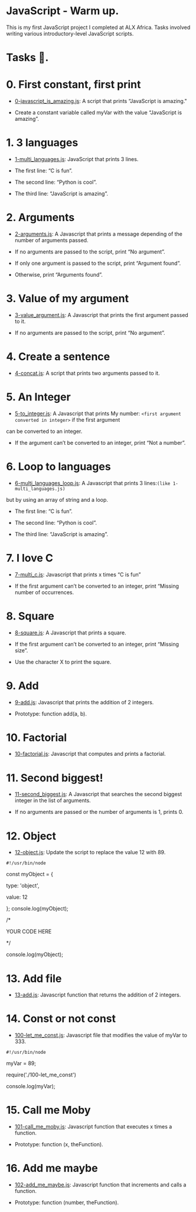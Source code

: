 # JavaScript - Warm up.

This is my first JavaScript project I completed at ALX Africa. Tasks involved writing various introductory-level JavaScript scripts.


# Tasks 📃.

# 0. First constant, first print

  +  <u>[0-javascript_is_amazing.js](https://github.com/Heshbon/alx-higher_level_programming/blob/master/0x12-javascript-warm_up/0-javascript_is_amazing.js)</u>: A script that prints “JavaScript is amazing."

  +  Create a constant variable called myVar with the value “JavaScript is amazing”.

# 1. 3 languages

  +  <u>[1-multi_languages.js](https://github.com/Heshbon/alx-higher_level_programming/blob/master/0x12-javascript-warm_up/1-multi_languages.js)</u>: JavaScript that prints 3 lines.

  +  The first line: “C is fun”.
	
  +  The second line: “Python is cool”.

  +  The third line: “JavaScript is amazing”.

# 2. Arguments

  +  <u>[2-arguments.js](https://github.com/Heshbon/alx-higher_level_programming/blob/master/0x12-javascript-warm_up/2-arguments.js)</u>: A Javascript that prints a message depending of the number of arguments passed.

  +  If no arguments are passed to the script, print “No argument”.

  +  If only one argument is passed to the script, print “Argument found”.

  +  Otherwise, print “Arguments found”.

# 3. Value of my argument

  +  <u>[3-value_argument.js](https://github.com/Heshbon/alx-higher_level_programming/blob/master/0x12-javascript-warm_up/3-value_argument.js)</u>: A Javascript that prints the first argument passed to it.

  +  If no arguments are passed to the script, print “No argument”.

# 4. Create a sentence

  +  <u>[4-concat.js](https://github.com/Heshbon/alx-higher_level_programming/blob/master/0x12-javascript-warm_up/4-concat.js)</u>: A script that prints two arguments passed to it.

# 5. An Integer

  +  <u>[5-to_integer.js](https://github.com/Heshbon/alx-higher_level_programming/blob/master/0x12-javascript-warm_up/5-to_integer.js)</u>: A Javascript that prints My number: `<first argument converted in integer>` if the first argument 

can be converted to an integer.

  +  If the argument can’t be converted to an integer, print “Not a number”.

# 6. Loop to languages

  +  <u>[6-multi_languages_loop.js](https://github.com/Heshbon/alx-higher_level_programming/blob/master/0x12-javascript-warm_up/6-multi_languages_loop.js)</u>: A Javascript that prints 3 lines:`(like 1-multi_languages.js)`

but by using an array of string and a loop.

  +  The first line: “C is fun”.

  +  The second line: “Python is cool”.

  +  The third line: “JavaScript is amazing”.

# 7. I love C

  +  <u>[7-multi_c.js](https://github.com/Heshbon/alx-higher_level_programming/blob/master/0x12-javascript-warm_up/7-multi_c.js)</u>: Javascript that prints x times “C is fun”

  +  If the first argument can’t be converted to an integer, print “Missing number of occurrences.

# 8. Square

  +  <u>[8-square.js](https://github.com/Heshbon/alx-higher_level_programming/blob/master/0x12-javascript-warm_up/8-square.js)</u>: A Javascript that prints a square.

  +  If the first argument can’t be converted to an integer, print “Missing size”.

  +  Use the character X to print the square.

# 9. Add

  +  <u>[9-add.js](https://github.com/Heshbon/alx-higher_level_programming/blob/master/0x12-javascript-warm_up/9-add.js)</u>: Javascript that prints the addition of 2 integers.

  +  Prototype: function add(a, b).

# 10. Factorial

  +  <u>[10-factorial.js](https://github.com/Heshbon/alx-higher_level_programming/blob/master/0x12-javascript-warm_up/10-factorial.js)</u>: Javascript that computes and prints a factorial.

# 11. Second biggest!

  +  <u>[11-second_biggest.js](https://github.com/Heshbon/alx-higher_level_programming/blob/master/0x12-javascript-warm_up/11-second_biggest.js)</u>: A Javascript that searches the second biggest integer in the list of arguments.

  +  If no arguments are passed or the number of arguments is 1, prints 0.

# 12. Object

  +  <u>[12-object.js](https://github.com/Heshbon/alx-higher_level_programming/blob/master/0x12-javascript-warm_up/12-object.js)</u>: Update the script to replace the value 12 with 89.

`#!/usr/bin/node`

const myObject = {

type: 'object',

value: 12

};
console.log(myObject);

/*

YOUR CODE HERE

*/

console.log(myObject);

# 13. Add file

  +  <u>[13-add.js](https://github.com/Heshbon/alx-higher_level_programming/blob/master/0x12-javascript-warm_up/13-add.js)</u>: Javascript function that returns the addition of 2 integers.


# 14. Const or not const

  +  <u>[100-let_me_const.js](https://github.com/Heshbon/alx-higher_level_programming/blob/master/0x12-javascript-warm_up/100-let_me_const.js)</u>: Javascript file that modifies the value of myVar to 333.

`#!/usr/bin/node`

myVar = 89;

require('./100-let_me_const')

console.log(myVar);

# 15. Call me Moby

  +  <u>[101-call_me_moby.js](https://github.com/Heshbon/alx-higher_level_programming/blob/master/0x12-javascript-warm_up/101-call_me_moby.js)</u>: Javascript function that executes x times a function.

  +  Prototype: function (x, theFunction).

# 16. Add me maybe

  +  <u>[102-add_me_maybe.js](https://github.com/Heshbon/alx-higher_level_programming/blob/master/0x12-javascript-warm_up/102-add_me_maybe.js)</u>: Javascript function that increments and calls a function.

  +  Prototype: function (number, theFunction).
